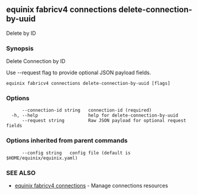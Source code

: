 ## equinix fabricv4 connections delete-connection-by-uuid

Delete by ID

### Synopsis

Delete Connection by ID

Use --request flag to provide optional JSON payload fields.

```
equinix fabricv4 connections delete-connection-by-uuid [flags]
```

### Options

```
      --connection-id string   connection-id (required)
  -h, --help                   help for delete-connection-by-uuid
      --request string         Raw JSON payload for optional request fields
```

### Options inherited from parent commands

```
      --config string   config file (default is $HOME/equinix/equinix.yaml)
```

### SEE ALSO

* [equinix fabricv4 connections](equinix_fabricv4_connections.md)	 - Manage connections resources

